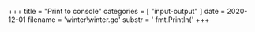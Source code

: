 +++
title = "Print to console"
categories = [ "input-output" ]
date = 2020-12-01
filename = 'winter\winter.go'
substr = ' fmt.Println('
+++
